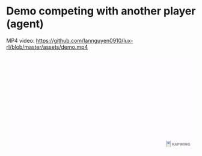 # Demo competing with another player (agent)

MP4 video: https://github.com/lannguyen0910/lux-rl/blob/master/assets/demo.mp4

![demo](https://github.com/lannguyen0910/lux-rl/blob/master/assets/demo.gif)
